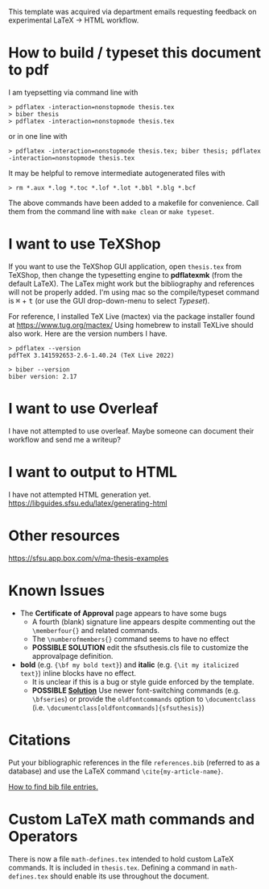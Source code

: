 This template was acquired via department emails requesting feedback on experimental LaTeX -> HTML workflow.

# How to build / typeset this document to pdf
I am tyepsetting via command line with
```
> pdflatex -interaction=nonstopmode thesis.tex
> biber thesis
> pdflatex -interaction=nonstopmode thesis.tex
```
or in one line with
```
> pdflatex -interaction=nonstopmode thesis.tex; biber thesis; pdflatex -interaction=nonstopmode thesis.tex
```
It may be helpful to remove intermediate autogenerated files with
```
> rm *.aux *.log *.toc *.lof *.lot *.bbl *.blg *.bcf
```
The above commands have been added to a makefile for convenience. Call them from the command line with
`make clean` or `make typeset`.

# I want to use TeXShop
If you want to use the TeXShop GUI application,
open `thesis.tex` from TeXShop, then change the typesetting engine to **pdflatexmk**
(from the default LaTeX).
The LaTex might work but the bibliography and references will not be properly added.
I'm using mac so the compile/typeset command is <kbd>&#8984;</kbd> + <kbd>t</kbd>
(or use the GUI drop-down-menu to select *Typeset*).

For reference, I installed TeX Live (mactex) via the package installer found at https://www.tug.org/mactex/
Using homebrew to install TeXLive should also work. Here are the version numbers I have.
```
> pdflatex --version
pdfTeX 3.141592653-2.6-1.40.24 (TeX Live 2022)

> biber --version
biber version: 2.17
```

# I want to use Overleaf
I have not attempted to use overleaf. Maybe someone can document their workflow and send me a writeup?

# I want to output to HTML
I have not attempted HTML generation yet.
https://libguides.sfsu.edu/latex/generating-html

# Other resources
https://sfsu.app.box.com/v/ma-thesis-examples

# Known Issues
- The **Certificate of Approval** page appears to have some bugs
  - A fourth (blank) signature line appears despite commenting out the `\memberfour{}` and related commands.
  - The `\numberofmembers{}` command seems to have no effect
  - **POSSIBLE SOLUTION** edit the sfsuthesis.cls file to customize the approvalpage definition.
- **bold** (e.g. `{\bf my bold text}`) and **italic** (e.g. `{\it my italicized text}`) inline blocks have no effect.
  - It is unclear if this is a bug or style guide enforced by the template.
  - **POSSIBLE [Solution](https://tex.stackexchange.com/questions/392568/class-memoir-error-font-command-it-is-not-supported)** Use newer font-switching commands (e.g. `\bfseries`) or provide the `oldfontcommands` option to `\documentclass` (i.e. `\documentclass[oldfontcommands]{sfsuthesis}`)

# Citations
Put your bibliographic references in the file `references.bib` (referred to as a database)
and use the LaTeX command `\cite{my-article-name}`.

[How to find bib file entries.](https://texblog.org/2014/04/22/using-google-scholar-to-download-bibtex-citations/#:~:text=To%20download%20BibTeX%20citation%20go,and%20paste%20the%20BibTeX%20citation)

# Custom LaTeX math commands and Operators
There is now a file `math-defines.tex` intended to hold custom LaTeX commands.
It is included in `thesis.tex`.
Defining a command in `math-defines.tex` should enable its use throughout the document.


